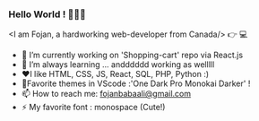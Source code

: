 ### Hello World ! 👋😄👋

 <I am Fojan, a hardworking web-developer from Canada/> :point_right: 💻

- 🔭 I’m currently working on 'Shopping-cart' repo via React.js
- 🌱 I’m always learning ... andddddd working as welllll
- :heart:I like HTML, CSS, JS, React, SQL, PHP, Python :)
- :candy:Favorite themes in VScode :'One Dark Pro Monokai Darker' !
- 📫 How to reach me: fojanbabaali@gmail.com
- ⚡ My favorite font : monospace (Cute!)

